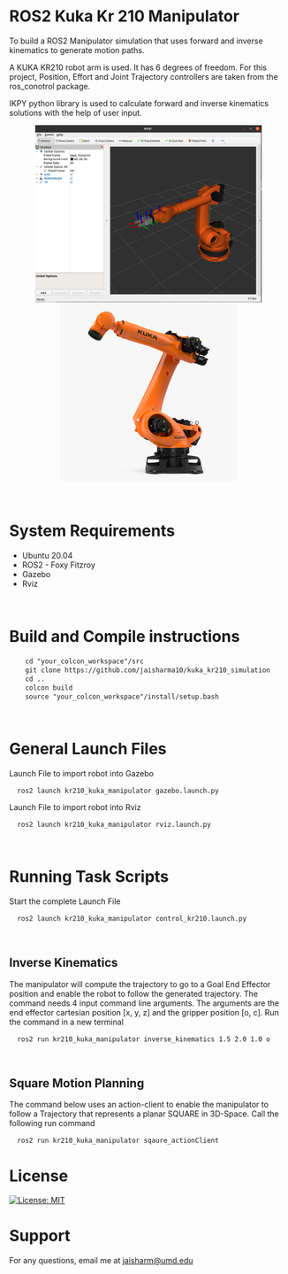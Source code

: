 

# ROS2 Kuka Kr 210 Manipulator


To build a ROS2 Manipulator simulation that uses forward and inverse kinematics to generate motion paths. 

A KUKA KR210 robot arm is used. It has 6 degrees of freedom. For this project, Position, Effort and Joint Trajectory controllers are taken from the ros_conotrol package.

IKPY python library is used to calculate forward and inverse kinematics solutions with the help of user input.

<p align="center">
  <img src = "media/kr210_rviz.png" height = "320" >
  <!-- <img src = "media/kr210_gazebo_2.png" height = "320" > -->
  <img src = "media/kuka_kr210_img.jpg" height = "320" >
</p>

 &nbsp;

# System Requirements

- Ubuntu 20.04
- ROS2 - Foxy Fitzroy
- Gazebo
- Rviz

 &nbsp;


# Build and Compile instructions

```
    cd "your_colcon_workspace"/src
    git clone https://github.com/jaisharma10/kuka_kr210_simulation
    cd ..
    colcon build
    source "your_colcon_workspace"/install/setup.bash
```
 &nbsp;

# General Launch Files

Launch File to import robot into Gazebo

```
  ros2 launch kr210_kuka_manipulator gazebo.launch.py 
```
Launch File to import robot into Rviz
```
  ros2 launch kr210_kuka_manipulator rviz.launch.py 
```

 &nbsp;

# Running Task Scripts

Start the complete Launch File

```
  ros2 launch kr210_kuka_manipulator control_kr210.launch.py 
```

&nbsp;

## Inverse Kinematics
The manipulator will compute the trajectory to go to a Goal End Effector position and enable the robot to follow 
the generated trajectory. The command needs 4 input command line arguments. The arguments are the end effector cartesian position [x, y, z] and the gripper position [o, c]. Run the command in a new terminal
```
  ros2 run kr210_kuka_manipulator inverse_kinematics 1.5 2.0 1.0 o
```

 &nbsp;

## Square Motion Planning
The command below uses an action-client to enable the manipulator to follow a Trajectory that represents a planar SQUARE in 3D-Space. Call the following run command 
```
  ros2 run kr210_kuka_manipulator sqaure_actionClient
```

# License

[![License: MIT](https://img.shields.io/badge/License-MIT-blue.svg)](https://opensource.org/licenses/MIT)


# Support

For any questions, email me at jaisharm@umd.edu


